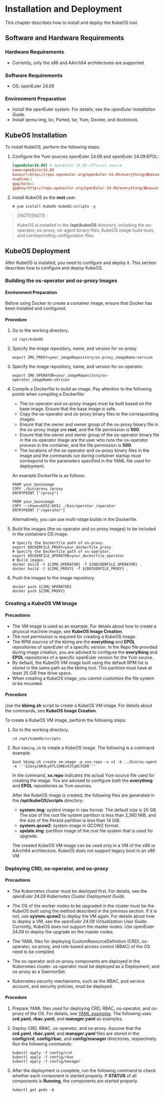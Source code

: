 # Installation and Deployment

This chapter describes how to install and deploy the KubeOS tool.

## Software and Hardware Requirements

### Hardware Requirements

- Currently, only the x86 and AArch64 architectures are supported.

### Software Requirements

- OS: openEuler 24.09

### Environment Preparation

- Install the openEuler system. For details, see the *openEuler Installation Guide*.
- Install qemu-img, bc, Parted, tar, Yum, Docker, and dosfstools.

## KubeOS Installation

To install KubeOS, perform the following steps:

1. Configure the Yum sources openEuler 24.09 and openEuler 24.09:EPOL:

    ```conf
    [openEuler24.09] # openEuler 24.09 official source
    name=openEuler24.09
    baseurl=http://repo.openeuler.org/openEuler-24.09/everything/$basearch/ 
    enabled=1
    gpgcheck=1
    gpgkey=http://repo.openeuler.org/openEuler-24.09/everything/$basearch/RPM-GPG-KEY-openEuler
    ```

2. Install KubeOS as the **root** user.

    ```shell
    # yum install KubeOS KubeOS-scripts -y
    ```

> [!NOTE]NOTE   :
>
> KubeOS is installed in the **/opt/kubeOS** directory, including the os-operator, os-proxy, os-agent binary files, KubeOS image build tools, and corresponding configuration files.

## KubeOS Deployment

After KubeOS is installed, you need to configure and deploy it. This section describes how to configure and deploy KubeOS.

### Building the os-operator and os-proxy Images

#### Environment Preparation

Before using Docker to create a container image, ensure that Docker has been installed and configured.

#### Procedure

1. Go to the working directory.

    ```shell
    cd /opt/kubeOS
    ```

2. Specify the image repository, name, and version for os-proxy.

    ```shell
    export IMG_PROXY=your_imageRepository/os-proxy_imageName:version
    ```

3. Specify the image repository, name, and version for os-operator.

    ```shell
    export IMG_OPERATOR=your_imageRepository/os-operator_imageName:version
    ```

4. Compile a Dockerfile to build an image. Pay attention to the following points when compiling a Dockerfile:

    - The os-operator and os-proxy images must be built based on the base image. Ensure that the base image is safe.
    - Copy the os-operator and os-proxy binary files to the corresponding images.
    - Ensure that the owner and owner group of the os-proxy binary file in the os-proxy image are **root**, and the file permission is **500**.
    - Ensure that the owner and owner group of the os-operator binary file in the os-operator image are the user who runs the os-operator process in the container, and the file permission is **500**.
    - The locations of the os-operator and os-proxy binary files in the image and the commands run during container startup must correspond to the parameters specified in the YAML file used for deployment.

    An example Dockerfile is as follows:

    ```text
    FROM your_baseimage
    COPY ./bin/proxy /proxy
    ENTRYPOINT ["/proxy"]
    ```

    ```text
    FROM your_baseimage
    COPY --chown=6552:6552 ./bin/operator /operator
    ENTRYPOINT ["/operator"]
    ```

    Alternatively, you can use multi-stage builds in the Dockerfile.

5. Build the images (the os-operator and os-proxy images) to be included in the containers OS image.

    ```shell
    # Specify the Dockerfile path of os-proxy.
    export DOCKERFILE_PROXY=your_dockerfile_proxy
    # Specify the Dockerfile path of os-operator.
    export DOCKERFILE_OPERATOR=your_dockerfile_operator
    # Build images.
    docker build -t ${IMG_OPERATOR} -f ${DOCKERFILE_OPERATOR} .
    docker build -t ${IMG_PROXY} -f ${DOCKERFILE_PROXY} .
    ```

6. Push the images to the image repository.

    ```shell
    docker push ${IMG_OPERATOR}
    docker push ${IMG_PROXY}
    ```

### Creating a KubeOS VM Image

#### Precautions

- The VM image is used as an example. For details about how to create a physical machine image, see **KubeOS Image Creation**.
- The root permission is required for creating a KubeOS image.
- The RPM sources of the kbimg are the **everything** and **EPOL** repositories of openEuler of a specific version. In the Repo file provided during image creation, you are advised to configure the **everything** and **EPOL** repositories of a specific openEuler version for the Yum source.
- By default, the KubeOS VM image built using the default RPM list is stored in the same path as the kbimg tool. This partition must have at least 25 GiB free drive space.
- When creating a KubeOS image, you cannot customize the file system to be mounted.

#### Procedure

Use the **kbimg.sh** script to create a KubeOS VM image. For details about the commands, see **KubeOS Image Creation**.

To create a KubeOS VM image, perform the following steps:

1. Go to the working directory.

    ```shell
    cd /opt/kubeOS/scripts
    ```

2. Run `kbming.sh` to create a KubeOS image. The following is a command example:

    ```shell
    bash kbimg.sh create vm-image -p xxx.repo -v v1 -b ../bin/os-agent -e '''$1$xyz$RdLyKTL32WEvK3lg8CXID0'''
    ```

    In the command, **xx.repo** indicates the actual Yum source file used for creating the image. You are advised to configure both the **everything** and **EPOL** repositories as Yum sources.

    After the KubeOS image is created, the following files are generated in the **/opt/kubeOS/scripts** directory:

    - **system.img**: system image in raw format. The default size is 20 GB. The size of the root file system partition is less than 2,560 MiB, and the size of the Persist partition is less than 14 GiB.
    - **system.qcow2**: system image in QCOW2 format.
    - **update.img**: partition image of the root file system that is used for upgrade.

    The created KubeOS VM image can be used only in a VM of the x86 or AArch64 architecture. KubeOS does not support legacy boot in an x86 VM

### Deploying CRD, os-operator, and os-proxy

#### Precautions

- The Kubernetes cluster must be deployed first. For details, see the *openEuler 24.09 Kubernetes Cluster Deployment Guide*.

- The OS of the worker nodes to be upgraded in the cluster must be the KubeOS built using the method described in the previous section. If it is not, use **system.qcow2** to deploy the VM again. For details about how to deploy a VM, see the *openEuler 24.09 Virtualization User Guide*. Currently, KubeOS does not support the master nodes. Use openEuler 24.09 to deploy the upgrade on the master nodes.
- The YAML files for deploying CustomResourceDefinition (CRD), os-operator, os-proxy, and role-based access control (RBAC) of the OS need to be compiled.
- The os-operator and os-proxy components are deployed in the Kubernetes cluster. os-operator must be deployed as a Deployment, and os-proxy as a DaemonSet.
- Kubernetes security mechanisms, such as the RBAC, pod service account, and security policies, must be deployed.

#### Procedure

1. Prepare YAML files used for deploying CRD, RBAC, os-operator, and os-proxy of the OS. For details, see [YAML examples](https://gitee.com/openeuler/KubeOS/tree/master/docs/example/config). The following uses **crd.yaml**, **rbac.yaml**, and **manager.yaml** as examples.

2. Deploy CRD, RBAC, os-operator, and os-proxy. Assume that the **crd.yaml**, **rbac.yaml**, and **manager.yaml** files are stored in the **config/crd**, **config/rbac**, and **config/manager** directories, respectively. Run the following commands:

    ```shell
    kubectl apply -f config/crd
    kubectl apply -f config/rbac 
    kubectl apply -f config/manager
    ```

3. After the deployment is complete, run the following command to check whether each component is started properly. If **STATUS** of all components is **Running**, the components are started properly.

    ```shell
    kubectl get pods -A
    ```
